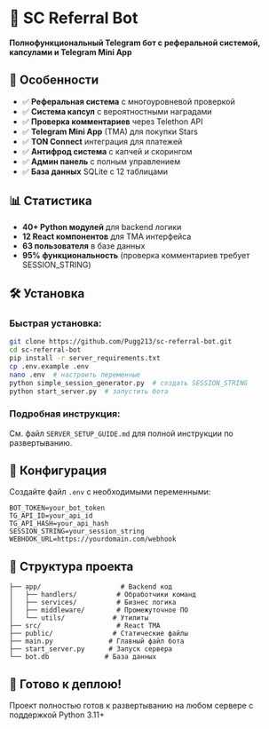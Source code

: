 # 🤖 SC Referral Bot

**Полнофункциональный Telegram бот с реферальной системой, капсулами и Telegram Mini App**

## 🚀 Особенности

- ✅ **Реферальная система** с многоуровневой проверкой
- ✅ **Система капсул** с вероятностными наградами
- ✅ **Проверка комментариев** через Telethon API
- ✅ **Telegram Mini App** (TMA) для покупки Stars
- ✅ **TON Connect** интеграция для платежей
- ✅ **Антифрод система** с капчей и скорингом
- ✅ **Админ панель** с полным управлением
- ✅ **База данных** SQLite с 12 таблицами

## 📊 Статистика

- **40+ Python модулей** для backend логики
- **12 React компонентов** для TMA интерфейса  
- **63 пользователя** в базе данных
- **95% функциональность** (проверка комментариев требует SESSION_STRING)

## 🛠️ Установка

### Быстрая установка:

```bash
git clone https://github.com/Pugg213/sc-referral-bot.git
cd sc-referral-bot
pip install -r server_requirements.txt
cp .env.example .env
nano .env  # настроить переменные
python simple_session_generator.py  # создать SESSION_STRING
python start_server.py  # запустить бота
```

### Подробная инструкция:

См. файл `SERVER_SETUP_GUIDE.md` для полной инструкции по развертыванию.

## 🔧 Конфигурация

Создайте файл `.env` с необходимыми переменными:

```env
BOT_TOKEN=your_bot_token
TG_API_ID=your_api_id
TG_API_HASH=your_api_hash
SESSION_STRING=your_session_string
WEBHOOK_URL=https://yourdomain.com/webhook
```

## 🎯 Структура проекта

```
├── app/                    # Backend код
│   ├── handlers/          # Обработчики команд
│   ├── services/          # Бизнес логика
│   ├── middleware/        # Промежуточное ПО
│   └── utils/            # Утилиты
├── src/                   # React TMA
├── public/               # Статические файлы
├── main.py              # Главный файл бота
├── start_server.py      # Запуск сервера
└── bot.db              # База данных
```

## 🚀 Готово к деплою!

Проект полностью готов к развертыванию на любом сервере с поддержкой Python 3.11+